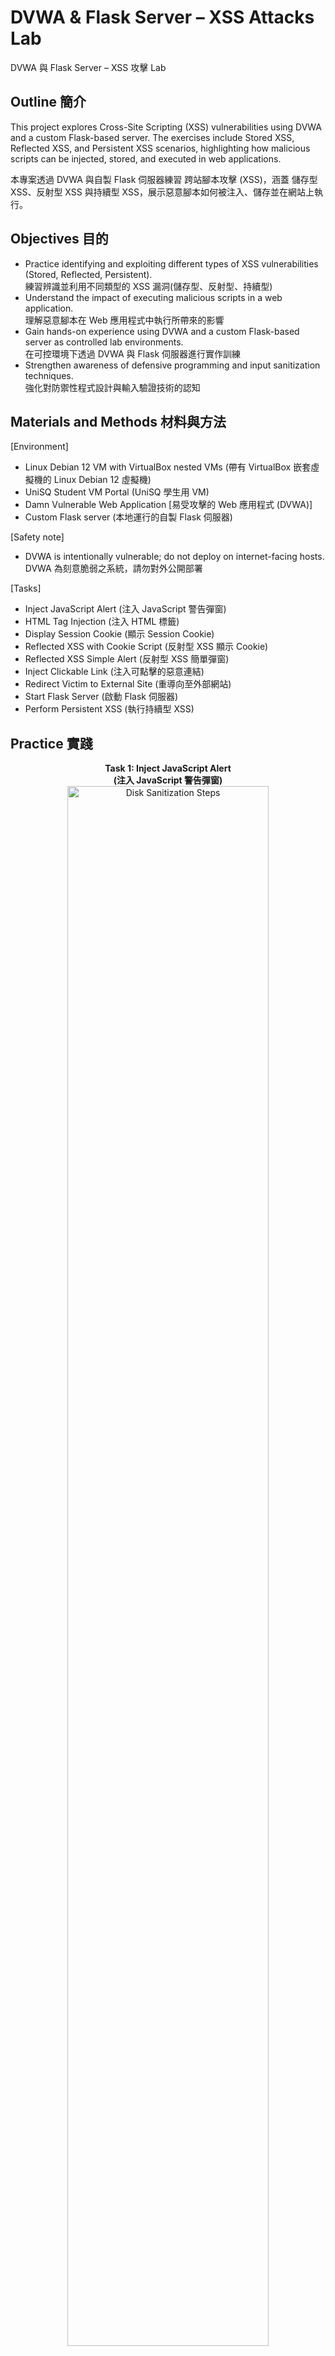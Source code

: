 # DVWA & Flask Server – XSS Attacks Lab

DVWA 與 Flask Server – XSS 攻擊 Lab

<h2>Outline 簡介</h2>

This project explores Cross-Site Scripting (XSS) vulnerabilities using DVWA and a custom Flask-based server. The exercises include Stored XSS, Reflected XSS, and Persistent XSS scenarios, highlighting how malicious scripts can be injected, stored, and executed in web applications.

本專案透過 DVWA 與自製 Flask 伺服器練習 跨站腳本攻擊 (XSS)，涵蓋 儲存型 XSS、反射型 XSS 與持續型 XSS，展示惡意腳本如何被注入、儲存並在網站上執行。

<h2>Objectives 目的</h2>

* Practice identifying and exploiting different types of XSS vulnerabilities (Stored, Reflected, Persistent).<br/>
  練習辨識並利用不同類型的 XSS 漏洞(儲存型、反射型、持續型)</b>
* Understand the impact of executing malicious scripts in a web application.<br/>
  理解惡意腳本在 Web 應用程式中執行所帶來的影響</b> 
* Gain hands-on experience using DVWA and a custom Flask-based server as controlled lab environments.<br/>
  在可控環境下透過 DVWA 與 Flask 伺服器進行實作訓練</b> 
* Strengthen awareness of defensive programming and input sanitization techniques.<br/>
  強化對防禦性程式設計與輸入驗證技術的認知</b>


<h2>Materials and Methods 材料與方法</h2>

[Environment]
* Linux Debian 12 VM with VirtualBox nested VMs (帶有 VirtualBox 嵌套虛擬機的 Linux Debian 12 虛擬機)</b> 
* UniSQ Student VM Portal (UniSQ 學生用 VM)</b>
* Damn Vulnerable Web Application [易受攻擊的 Web 應用程式 (DVWA)]</b>
* Custom Flask server (本地運行的自製 Flask 伺服器)</b>

[Safety note]
* DVWA is intentionally vulnerable; do not deploy on internet-facing hosts.<br/>
  DVWA 為刻意脆弱之系統，請勿對外公開部署</b>

[Tasks]
* Inject JavaScript Alert (注入 JavaScript 警告彈窗)</b>
* HTML Tag Injection (注入 HTML 標籤)</b>
* Display Session Cookie (顯示 Session Cookie)</b>
* Reflected XSS with Cookie Script (反射型 XSS 顯示 Cookie)</b>
* Reflected XSS Simple Alert (反射型 XSS 簡單彈窗)</b>
* Inject Clickable Link (注入可點擊的惡意連結)</b>
* Redirect Victim to External Site (重導向至外部網站)</b>
* Start Flask Server (啟動 Flask 伺服器)</b>
* Perform Persistent XSS (執行持續型 XSS)</b>


<h2>Practice 實踐</h2>

<p align="center">
<b>Task 1: Inject JavaScript Alert<br/>(注入 JavaScript 警告彈窗)</b><br/>
<img src="https://i.imgur.com/KzswklJ.jpeg" height="80%" width="80%" alt="Disk Sanitization Steps"/>
<br />
<br/>
<br />
<b>Task 2: HTML Tag Injection<br/>(注入 HTML 標籤) </b><br/>
<img src="https://i.imgur.com/6qAyuCc.jpeg" height="80%" width="80%" alt="Disk Sanitization Steps"/>
<br />
* The text is displayed with bold and italic formatting (頁面會顯示粗體與斜體文字)<br/>
* The DVWA reaction means that it fails to properly sanitize inputs and encode outputs, which lets browsers interpret HTML tags directly. <br/>This creates a risk of cross-site scripting (XSS).<br/>(DVWA 的反應意味著它未能正確過濾輸入和編碼輸出，導致瀏覽器直接解釋 HTML 標籤，從而存在跨站腳本 (XSS) 風險)</b>
<br/>
<br />
<b>Task 3: Display Session Cookie<br/>(顯示 Session Cookie) </b><br/>
<img src="https://i.imgur.com/ROB9bQr.jpeg" height="80%" width="80%" alt="Disk Sanitization Steps"/>
<br />
* An alert box immediately shows the session cookie, but even if you leave the page and return again, the script will still be valid. <br/>(警告框會立即顯示會話 cookie，但即使離開該頁面並再次返回，腳本仍然有效)</b>
<br/>
<br />
<b>Task 4: Reflected XSS with Cookie Script<br/>(反射型 XSS 顯示 Cookie) </b><br/>
<img src="https://i.imgur.com/PxD35yx.jpeg" height="80%" width="80%" alt="Disk Sanitization Steps"/>
<br />
* Inject the same code and try to revisit the page. <br/>(注入相同的程式碼並嘗試重新訪問該頁面)<br/>
* An alert box immediately shows the session cookie, but if you leave the page and return again, the script will no longer be valid. <br/>(警告框會立即顯示會話 cookie，但若離開該頁面並再次返回，腳本將不再有效)</b>
<br/>
<br />
<b>Task 5: Reflected XSS Simple Alert<br/>(反射型 XSS 簡單彈窗) </b><br/>
<img src="https://i.imgur.com/3nNb7ui.jpeg" height="80%" width="80%" alt="Disk Sanitization Steps"/>
<br />
<br/> 
<br />
<b>Task 6: Inject Clickable Link<br/>(注入可點擊的惡意連結)</b><br/>
<img src="https://i.imgur.com/y9BJW9S.jpeg" height="80%" width="80%" alt="Disk Sanitization Steps"/>
<br />
* A link is shown; clicking it triggers an alert “Click!” <br/>(頁面顯示超連結，點擊後觸發 “Click!” 的彈窗)</b>
<br/>
<br />
<b>Task 7: Redirect Victim to External Site<br/>(重導向至外部網站)</b><br/>
<img src="https://i.imgur.com/VRQCvGD.jpeg" height="80%" width="80%" alt="Disk Sanitization Steps"/>
<br />
<br/>
<br />
<b>Task 8: Start Flask Server<br/>(啟動 Flask 伺服器)</b><br/>
<img src="https://i.imgur.com/97F78ar.jpeg" height="80%" width="80%" alt="Disk Sanitization Steps"/>
<br />
<br/>
<br />
<b>Task 9: Perform Persistent XSS<br/>(執行持續型 XSS)</b><br/>
<img src="https://i.imgur.com/YsRjpfR.jpeg" height="80%" width="80%" alt="Disk Sanitization Steps"/>
<br />
* Inject malicious script into input fields. On subsequent visits, the script executes automatically.<br/>(將惡意腳本注入輸入欄位。後續造訪時，該腳本將自動執行)</b>
<br/>

<h2>Stored XSS vs Persistent XSS (儲存型與持續型 XSS 差異)</h2>

| 類型 <br/>(Type)                      | 定義 <br/>(Definition)                                                                  | 觸發方式 <br/>(Trigger)                                                            | 影響範圍 <br/>(Impact Scope)                                                                                                    | 課程範例 <br/>(Course Example)        |
| ------------------------ | -------------------------------------------------------------------------------- | ------------------------------------------------------------------------- | ---------------------------------------------------------------------------------------------------------------------- | ---------------------------- |
| **Stored XSS <br/>(儲存型)**     | Malicious script is saved into the server database or file <br/>(惡意程式碼被存入伺服器的資料庫或檔案中) | Executed whenever stored content is retrieved <br/>(每次讀取該內容時觸發)                | Limited to the specific page or module where the payload is displayed <br/>(通常只影響顯示該輸入內容的特定頁面或功能模組)                         | DVWA – *XSS (stored)*        |
| **Persistent XSS <br/>(持續型)** | A special case of Stored XSS that emphasizes long-term effect <br/>(儲存型的特例，強調長期持續影響)  | Script executes automatically on every subsequent visit<br/>(每次後續造訪頁面時都會自動執行) | May affect multiple pages or even the whole site if injected into shared components <br/>(若注入共用區塊，例如首頁公告或模板，可能影響多個頁面甚至整個網站) | Flask Server – `a2server.py` |


<h2>Results 成果展示</h2>

Successfully demonstrated different forms of XSS attacks in both DVWA and a Flask-based web server, progressing from simple alerts to cookie theft and redirection. This project emphasized the real-world risks of insecure input handling and reinforced the importance of secure coding practices in web application development.

本專題成功展示了在 DVWA 與 Flask 伺服器中進行的多種 XSS 攻擊，從簡單彈窗到竊取 Cookie 與惡意導向，完整體驗了攻擊過程。此實作突顯了輸入處理不當的實際風險，並強化了 Web 應用程式開發中安全編碼的重要性。


<h2>Reference 參考</h2>

[UniSQ] [CSC8520 - Securing Networks](https://handbook-guide.unisq.edu.au/course/2025/CSC8520)
